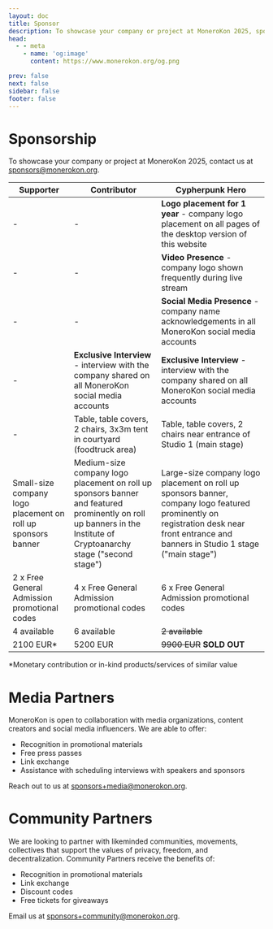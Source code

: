 ```yaml
---
layout: doc
title: Sponsor
description: To showcase your company or project at MoneroKon 2025, sponsor us.
head:
  - - meta
    - name: 'og:image'
      content: https://www.monerokon.org/og.png

prev: false
next: false
sidebar: false
footer: false
---
```


# Sponsorship

To showcase your company or project at MoneroKon 2025, contact us at [sponsors@monerokon.org](mailto:sponsors@monerokon.org).

<table>
<thead>
<tr>
<th>Supporter</th>
<th>Contributor</th>
<th>Cypherpunk Hero</th>
</tr>
</thead>
<tbody>
<tr>
<td> - </td>
<td> - </td>
<td><strong>Logo placement for 1 year</strong> - company logo placement on all pages of the desktop version of this website</td>
</tr>
<tr>
<td> - </td>
<td> - </td>
<td><strong>Video Presence</strong> - company logo shown frequently during live stream</td>
</tr>
<tr>
<td> - </td>
<td> - </td>
<td><strong>Social Media Presence</strong> - company name acknowledgements in all MoneroKon social media accounts</td>
</tr>
<tr>
<td> - </td>
<td><strong>Exclusive Interview</strong> - interview with the company shared on all MoneroKon social media accounts</td>
<td><strong>Exclusive Interview</strong> - interview with the company shared on all MoneroKon social media accounts</td>
</tr>
<tr>
<td> - </td>
<td>Table, table covers, 2 chairs, 3x3m tent in courtyard (foodtruck area)</td>
<td>Table, table covers, 2 chairs near entrance of Studio 1 (main stage)</td>
</tr>
<tr>
<td>Small-size company logo placement on roll up sponsors banner</td>
<td>Medium-size company logo placement on roll up sponsors banner and featured prominently on roll up banners in the Institute of Cryptoanarchy stage ("second stage")</td>
<td>Large-size company logo placement on roll up sponsors banner, company logo featured prominently on registration desk near front entrance and banners in Studio 1 stage ("main stage")</td>
</tr>
<tr>
<td>2 x Free General Admission promotional codes</td>
<td>4 x Free General Admission promotional codes</td>
<td>6 x Free General Admission promotional codes</td>
</tr>
<tr>
<td>4 available</td>
<td>6 available</td>
<td><s>2 available</s></td>
</tr>
<tr>
<td>2100 EUR*</td>
<td>5200 EUR</td>
<td><s>9900 EUR</s> <b>SOLD OUT</b></td>
</tr>
</tbody>
</table>

*Monetary contribution or in-kind products/services of similar value

# Media Partners

MoneroKon is open to collaboration with media organizations, content creators and social media influencers. We are able to offer:

- Recognition in promotional materials
- Free press passes
- Link exchange
- Assistance with scheduling interviews with speakers and sponsors

Reach out to us at [sponsors+media@monerokon.org](mailto:sponsors+media@monerokon.org).

# Community Partners

We are looking to partner with likeminded communities, movements, collectives that support the values of privacy, freedom, and decentralization.  Community Partners receive the benefits of:

- Recognition in promotional materials
- Link exchange
- Discount codes
- Free tickets for giveaways

Email us at [sponsors+community@monerokon.org](mailto:sponsors+community@monerokon.org).
